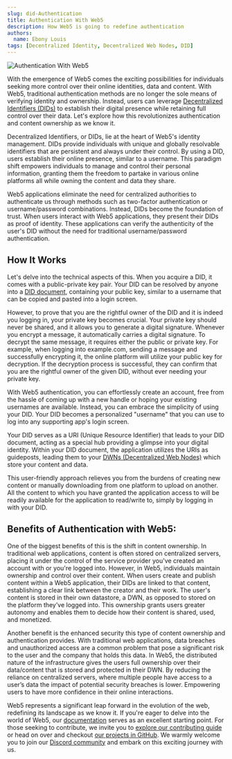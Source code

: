 ```yaml
---
slug: did-Authentication
title: Authentication With Web5
description: How Web5 is going to redefine authentication
authors:
  name: Ebony Louis
tags: [Decentralized Identity, Decentralized Web Nodes, DID]
---
```


<head>
  <meta property="og:title" content="Authentication With Web5" />
  <meta property="og:type" content="website" />
  <meta property="og:url" content='https://developer.tbd.website/blog/2023-07-13-authentication-with-web5' />
  <meta name="og:description" content="How Web5 is going to redefine authentications" />
  <meta property="og:image" content="https://developer.tbd.website/assets/images/did-Authentication-70e18133804e91e065490c80e0c3906d.png" /> 

  <meta name="twitter:card" content="summary_large_image" />
  <meta property="twitter:domain" content="developer.tbd.website" />
  <meta name="twitter:site" content="@tbdevs" />
  <meta name="twitter:title" content="Authentication With Web5" />
  <meta property="twitter:url" content='https://developer.tbd.website/blog/2023-07-13-authentication-with-web5' /> 
  <meta name="twitter:description" content="How Web5 is going to redefine authentication" />
  <meta name="twitter:image" content="https://developer.tbd.website/assets/images/did-Authentication-70e18133804e91e065490c80e0c3906d.png" />

  <link rel="apple-touch-icon" href="https://developer.tbd.website/img/tbd-fav-icon-main.png" />
</head>

![Authentication With Web5](/img/did-Authentication.png)

With the emergence of Web5 comes the exciting possibilities for individuals seeking more control over their online identities, data and content. With Web5, traditional authentication methods are no longer the sole means of verifying identity and ownership. Instead, users can leverage [Decentralized Identifiers (DIDs)](https://developer.tbd.website/docs/web5/learn/decentralized-identifiers/) to establish their digital presence while retaining full control over their data. Let's explore how this revolutionizes authentication and content ownership as we know it. 

<!--truncate-->

Decentralized Identifiers, or DIDs, lie at the heart of Web5's identity management. DIDs provide individuals with unique and globally resolvable identifiers that are persistent and always under their control. By using a DID, users establish their online presence, similar to a username. This paradigm shift empowers individuals to manage and control their personal information, granting them the freedom to partake in various online platforms all while owning the content and data they share.


Web5 applications eliminate the need for centralized authorities to authenticate us through methods such as two-factor authentication or username/password combinations. Instead, DIDs become the foundation of trust. When users interact with Web5 applications, they present their DIDs as proof of identity. These applications can verify the authenticity of the user's DID without the need for traditional username/password authentication.

## How It Works

Let's delve into the technical aspects of this. When you acquire a DID, it comes with a public-private key pair. Your DID can be resolved by anyone into a [DID document](https://developer.tbd.website/docs/web5/learn/decentralized-identifiers#what-is-it), containing your public key, similar to a username that can be copied and pasted into a login screen. 

However, to prove that you are the rightful owner of the DID and it is indeed you logging in, your private key becomes crucial. Your private key should never be shared, and it allows you to generate a digital signature. Whenever you encrypt a message, it automatically carries a digital signature. To decrypt the same message, it requires either the public or private key. For example, when logging into example.com, sending a message and successfully encrypting it, the online platform will utilize your public key for decryption. If the decryption process is successful, they can confirm that you are the rightful owner of the given DID, without ever needing your private key.

With Web5 authentication, you can effortlessly create an account, free from the hassle of coming up with a new handle or hoping your existing usernames are available. Instead, you can embrace the simplicity of using your DID. Your DID becomes a personalized "username" that you can use to log into any supporting app's login screen.

Your DID serves as a URI (Unique Resource Identifier) that leads to your DID document, acting as a special hub providing a glimpse into your digital identity. Within your DID document, the application utilizes the URIs as guideposts, leading them to your [DWNs (Decentralized Web Nodes)](https://developer.tbd.website/docs/web5/learn/decentralized-web-nodes) which store your content and data.

This user-friendly approach relieves you from the burdens of creating new content or manually downloading from one platform to upload on another. All the content to which you have granted the application access to will be readily available for the application to read/write to, simply by logging in with your DID.

## Benefits of Authentication with Web5:

One of the biggest benefits of this is the shift in content ownership. In traditional web applications, content is often stored on centralized servers, placing it under the control of the service provider you've created an account with or you're logged into. However, in Web5, individuals maintain ownership and control over their content. When users create and publish content within a Web5 application, their DIDs are linked to that content, establishing a clear link between the creator and their work. The user's content is stored in their own datastore, a DWN, as opposed to stored on the platform they’ve logged into. This ownership grants users greater autonomy and enables them to decide how their content is shared, used, and monetized.

Another benefit is the enhanced security this type of content ownership and authentication provides. With traditional web applications, data breaches and unauthorized access are a common problem that pose a significant risk to the user and the company that holds this data. In Web5, the distributed nature of the infrastructure gives the users full ownership over their data/content that is stored and protected in their DWN. By reducing the reliance on centralized servers, where multiple people have access to a user’s data the impact of potential security breaches is lower. Empowering users to have more confidence in their online interactions.

Web5 represents a significant leap forward in the evolution of the web, redefining its landscape as we know it. If you're eager to delve into the world of Web5, our [documentation](https://developer.tbd.website/docs/) serves as an excellent starting point. For those seeking to contribute, we invite you to [explore our contributing guide](https://developer.tbd.website/open-source/contributing) or head on over and checkout [our projects in GitHub](https://github.com/TBD54566975/web5-js). We warmly welcome you to join our [Discord community](https://discord.gg/tbd) and embark on this exciting journey with us.